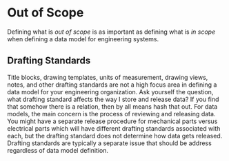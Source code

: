 # Out of Scope
Defining what is *out of scope* is as important as defining what is *in scope* when defining a data model for engineering systems.

## Drafting Standards
Title blocks, drawing templates, units of measurement, drawing views, notes, and other drafting standards are not a high focus area in defining a data model for your engineering organization. Ask yourself the question, what drafting standard affects the way I store and release data? If you find that somehow there is a relation, then by all means hash that out. For data models, the main concern is the process of reviewing and releasing data. You might have a separate release procedure for mechanical parts versus electrical parts which will have different drafting standards associated with each, but the drafting standard does not determine how data gets released. Drafting standards are typically a separate issue that should be address regardless of data model definition.
